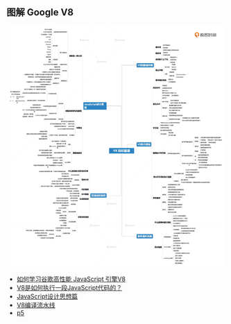 <!--
 * @Author: zhangyu
 * @Email: zhangdulin@outlook.com
 * @Date: 2022-09-21 18:51:48
 * @LastEditors: zhangyu
 * @LastEditTime: 2022-10-17 19:58:29
 * @Description: 
-->

## 图解 Google V8

![图解 Google V8](./img/90228d5cc0afbaaa4cca3fbdb1349243.jpg "图解 Google V8")

- [如何学习谷歌高性能 JavaScript 引擎V8](./list/p1.md)
- [V8是如何执行一段JavaScript代码的？](./list/p2.md)
- [JavaScript设计思想篇](./list/p3.md)
- [V8编译流水线](./list/p4.md)
- [p5](./list/p5.md)



<Gitalk />
